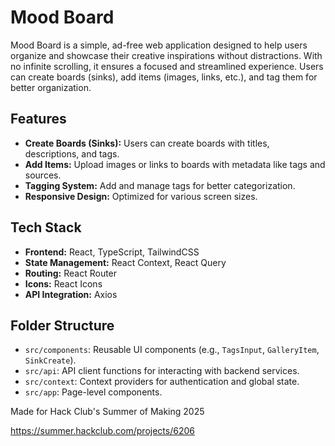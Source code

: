 # Mood Board
Mood Board is a simple, ad-free web application designed to help users organize and showcase their creative inspirations without distractions. With no infinite scrolling, it ensures a focused and streamlined experience. Users can create boards (sinks), add items (images, links, etc.), and tag them for better organization.


## Features

- **Create Boards (Sinks):** Users can create boards with titles, descriptions, and tags.
- **Add Items:** Upload images or links to boards with metadata like tags and sources.
- **Tagging System:** Add and manage tags for better categorization.
- **Responsive Design:** Optimized for various screen sizes.

## Tech Stack

- **Frontend:** React, TypeScript, TailwindCSS
- **State Management:** React Context, React Query
- **Routing:** React Router
- **Icons:** React Icons
- **API Integration:** Axios

## Folder Structure

- `src/components`: Reusable UI components (e.g., `TagsInput`, `GalleryItem`, `SinkCreate`).
- `src/api`: API client functions for interacting with backend services.
- `src/context`: Context providers for authentication and global state.
- `src/app`: Page-level components.


Made for Hack Club's Summer of Making 2025

https://summer.hackclub.com/projects/6206